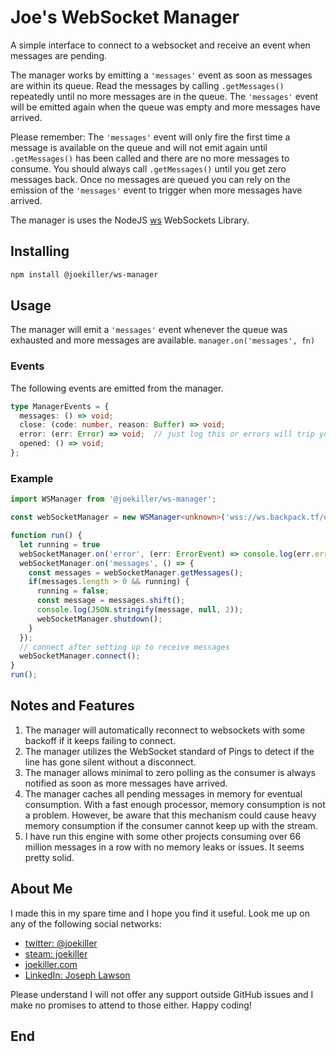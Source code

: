 # Joe's WebSocket Manager
A simple interface to connect to a websocket and receive an event
when messages are pending.

The manager works by emitting a `'messages'` event as soon as messages are
within its queue. Read the messages by calling `.getMessages()` repeatedly
until no more messages are in the queue. The `'messages'` event will be
emitted again when the queue was empty and more messages have arrived.

Please remember: The `'messages'` event will only fire the first time a message
is available on the queue and will not emit again until `.getMessages()` has
been called and there are no more messages to consume. You should always call
`.getMessages()` until you get zero messages back. Once no messages are queued
you can rely on the emission of the `'messages'` event to trigger when more 
messages have arrived.

The manager is uses the NodeJS [ws] WebSockets Library.

## Installing
```bash
npm install @joekiller/ws-manager
```

## Usage
The manager will emit a `'messages'` event whenever the queue was exhausted 
and more messages are available. `manager.on('messages', fn)`

### Events
The following events are emitted from the manager.
```typescript
type ManagerEvents = {
  messages: () => void;
  close: (code: number, reason: Buffer) => void;
  error: (err: Error) => void;  // just log this or errors will trip you up
  opened: () => void;
};
```

### Example
```typescript
import WSManager from '@joekiller/ws-manager';

const webSocketManager = new WSManager<unknown>('wss://ws.backpack.tf/events');

function run() {
  let running = true
  webSocketManager.on('error', (err: ErrorEvent) => console.log(err.error, err.message, err.type));
  webSocketManager.on('messages', () => {
    const messages = webSocketManager.getMessages();
    if(messages.length > 0 && running) {
      running = false;
      const message = messages.shift();
      console.log(JSON.stringify(message, null, 2));
      webSocketManager.shutdown();
    }
  });
  // connect after setting up to receive messages
  webSocketManager.connect();
}
run();

```

## Notes and Features
1. The manager will automatically reconnect to websockets with some backoff if it
keeps failing to connect.
2. The manager utilizes the WebSocket standard of Pings to detect if the line
has gone silent without a disconnect.
3. The manager allows minimal to zero polling as the consumer is always
notified as soon as more messages have arrived.
4. The manager caches all pending messages in memory for eventual consumption.
With a fast enough processor, memory consumption is not a problem. However, be
aware that this mechanism could cause heavy memory consumption if the consumer
cannot keep up with the stream.
5. I have run this engine with some other projects consuming over 66 million
messages in a row with no memory leaks or issues. It seems pretty solid.

## About Me
I made this in my spare time and I hope you find it useful. Look me up on
any of the following social networks:

  * [twitter: @joekiller]
  * [steam: joekiller]
  * [joekiller.com]
  * [LinkedIn: Joseph Lawson]

Please understand I will not offer any support outside GitHub issues and I
make no promises to attend to those either. Happy coding!

## End

[twitter: @joekiller]: https://twitter.com/joekiller
[steam: joekiller]: https://steamcommunity.com/id/joekiller/
[joekiller.com]: https://joekiller.com
[LinkedIn: Joseph Lawson]: https://www.linkedin.com/in/joseph-lawson
[ws]: https://github.com/websockets/ws
